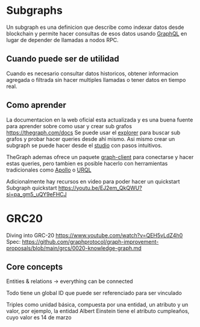 # Subgraphs
Un subgraph es una definicion que describe como indexar datos desde blockchain y permite hacer consultas de esos datos usando [GraphQL](https://graphql.org/) en lugar de depender de llamadas a nodos RPC.

## Cuando puede ser de utilidad
Cuando es necesario consultar datos historicos, obtener informacion agregada o filtrada sin hacer multiples llamadas o tener datos en tiempo real.

## Como aprender
La documentacion en la web oficial esta actualizada y es una buena fuente para aprender sobre como usar y crear sub grafos https://thegraph.com/docs
Se puede usar el [explorer](https://thegraph.com/explorer) para buscar sub grafos y probar hacer queries desde ahi mismo.
Asi mismo crear un subgraph se puede hacer desde el [studio](https://thegraph.com/studio/) con pasos intuitivos.

TheGraph ademas ofrece un paquete [graph-client](https://github.com/graphprotocol/graph-client) para conectarse y hacer estas queries, pero tambien es posible hacerlo con herramientas tradicionales como [Apollo](https://www.apollographql.com/) o [URQL](https://commerce.nearform.com/open-source/urql/)

Adicionalmente hay recursos en video para poder hacer un quickstart Subgraph quickstart https://youtu.be/EJ2em_QkQWU?si=pa_gm5_uQY9eFHCJ


# GRC20
Diving into GRC-20 https://www.youtube.com/watch?v=QEH5vLdZ4h0
Spec: https://github.com/graphprotocol/graph-improvement-proposals/blob/main/grcs/0020-knowledge-graph.md

## Core concepts
Entities & relations -> everything can be connected

Todo tiene un global ID que puede ser referenciado para ser vinculado

Triples como unidad básica, compuesta por una entidad, un atributo y un valor, por ejemplo, la entidad Albert Einstein tiene el atributo cumpleaños, cuyo valor es 14 de marzo
